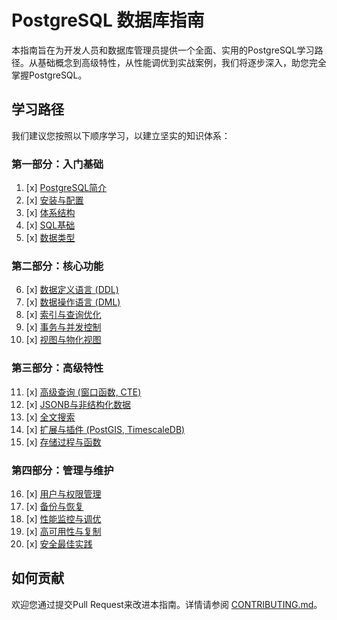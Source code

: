 # PostgreSQL 数据库指南

本指南旨在为开发人员和数据库管理员提供一个全面、实用的PostgreSQL学习路径。从基础概念到高级特性，从性能调优到实战案例，我们将逐步深入，助您完全掌握PostgreSQL。

## 学习路径

我们建议您按照以下顺序学习，以建立坚实的知识体系：

### 第一部分：入门基础

1.  [x] [PostgreSQL简介](introduction.md)
2.  [x] [安装与配置](installation.md)
3.  [x] [体系结构](architecture.md)
4.  [x] [SQL基础](sql-basics.md)
5.  [x] [数据类型](data-types.md)

### 第二部分：核心功能

6.  [x] [数据定义语言 (DDL)](ddl.md)
7.  [x] [数据操作语言 (DML)](dml.md)
8.  [x] [索引与查询优化](indexing-query-optimization.md)
9.  [x] [事务与并发控制](transactions-concurrency.md)
10. [x] [视图与物化视图](views.md)

### 第三部分：高级特性

11. [x] [高级查询 (窗口函数, CTE)](advanced-queries.md)
12. [x] [JSONB与非结构化数据](jsonb.md)
13. [x] [全文搜索](full-text-search.md)
14. [x] [扩展与插件 (PostGIS, TimescaleDB)](extensions.md)
15. [x] [存储过程与函数](stored-procedures.md)

### 第四部分：管理与维护

16. [x] [用户与权限管理](users-permissions.md)
17. [x] [备份与恢复](backup-restore.md)
18. [x] [性能监控与调优](performance-tuning.md)
19. [x] [高可用性与复制](high-availability-replication.md)
20. [x] [安全最佳实践](security-best-practices.md)

## 如何贡献

欢迎您通过提交Pull Request来改进本指南。详情请参阅 [CONTRIBUTING.md](../../CONTRIBUTING.md)。
